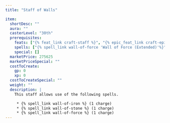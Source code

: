 ```yaml
---
title: "Staff of Walls"

item:
  shortDesc: ""
  aura: ""
  casterLevel: "30th"
  prerequisites:
    feats: ["{% feat_link craft-staff %}", "{% epic_feat_link craft-epic-staff %}", "{% feat_link extend-spell %}"]
    spells: ["{% spell_link wall-of-force 'Wall of Force (Extended)'%}", "{% spell_link wall-of-iron %}", "{% spell_link wall-of-stone %}"]
    special: []
  marketPrice: 275625
  marketPriceSpecial: ""
  costToCreate:
    gp: 0
    xp: 0
  costToCreateSpecial: ""
  weight: ""
  description: |
    This staff allows use of the following spells.

     * {% spell_link wall-of-iron %} (1 charge)
     * {% spell_link wall-of-stone %} (1 charge)
     * {% spell_link wall-of-force %} (1 charge)
---
```

